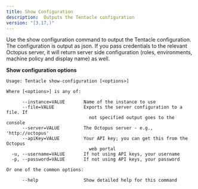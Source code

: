 ```yaml
---
title: Show Configuration
description:  Outputs the Tentacle configuration
version: "[3.17,)"
---
```


Use the show configuration command to output the Tentacle configuration. The configuration is output as json. If you pass credentials to the relevant Octopus server, it will return server side configuration (roles, environments, machine policy and display name) as well.

**Show configuration options**

```text
Usage: Tentacle show-configuration [<options>]

Where [<options>] is any of:

      --instance=VALUE       Name of the instance to use
      --file=VALUE           Exports the server configuration to a file. If
                               not specified output goes to the console
      --server=VALUE         The Octopus server - e.g., 'http://octopus'
      --apiKey=VALUE         Your API key; you can get this from the Octopus
                               web portal
  -u, --username=VALUE       If not using API keys, your username
  -p, --password=VALUE       If not using API keys, your password

Or one of the common options:

      --help                 Show detailed help for this command
```
